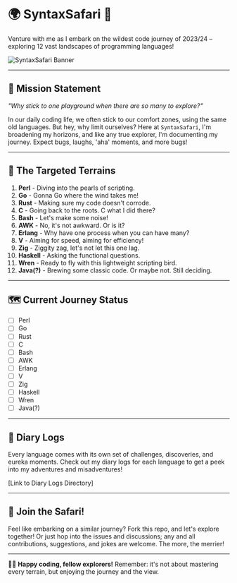 # 🌍 SyntaxSafari 🦒

Venture with me as I embark on the wildest code journey of 2023/24 – exploring 12 vast landscapes of programming languages!

![SyntaxSafari Banner](ai_safar.jpeg)

---

## 🚀 **Mission Statement**

*"Why stick to one playground when there are so many to explore?"*

In our daily coding life, we often stick to our comfort zones, using the same old languages. But hey, why limit ourselves? Here at `SyntaxSafari`, I'm broadening my horizons, and like any true explorer, I'm documenting my journey. Expect bugs, laughs, 'aha' moments, and more bugs!

---

## 🎯 **The Targeted Terrains**

1. **Perl** - Diving into the pearls of scripting.
2. **Go** - Gonna Go where the wind takes me!
3. **Rust** - Making sure my code doesn't corrode.
4. **C** - Going back to the roots. C what I did there?
5. **Bash** - Let's make some noise!
6. **AWK** - No, it's not awkward. Or is it?
7. **Erlang** - Why have one process when you can have many?
8. **V** - Aiming for speed, aiming for efficiency!
9. **Zig** - Ziggity zag, let's not let this one lag.
10. **Haskell** - Asking the functional questions.
11. **Wren** - Ready to fly with this lightweight scripting bird.
12. **Java(?)** - Brewing some classic code. Or maybe not. Still deciding.

---

## 🗺️ **Current Journey Status**

* [ ] Perl
* [ ] Go
* [ ] Rust
* [ ] C
* [ ] Bash
* [ ] AWK
* [ ] Erlang
* [ ] V
* [ ] Zig
* [ ] Haskell
* [ ] Wren
* [ ] Java(?)

---

## 📖 **Diary Logs**

Every language comes with its own set of challenges, discoveries, and eureka moments. Check out my diary logs for each language to get a peek into my adventures and misadventures!

[Link to Diary Logs Directory]

---

## 🤝 **Join the Safari!**

Feel like embarking on a similar journey? Fork this repo, and let's explore together! Or just hop into the issues and discussions; any and all contributions, suggestions, and jokes are welcome. The more, the merrier!

---

👩‍💻 **Happy coding, fellow explorers!** Remember: it's not about mastering every terrain, but enjoying the journey and the view.

